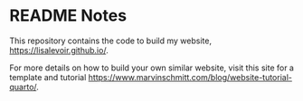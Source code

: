 # README Notes

This repository contains the code to build my website, <https://lisalevoir.github.io/>. 

For more details on how to build your own similar website, visit this site for a template and tutorial <https://www.marvinschmitt.com/blog/website-tutorial-quarto/>.
